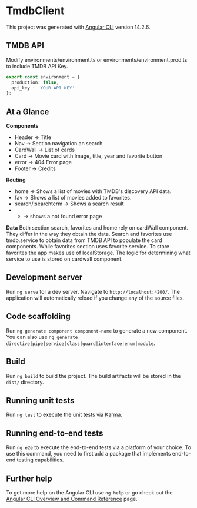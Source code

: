 # TmdbClient

This project was generated with [Angular CLI](https://github.com/angular/angular-cli) version 14.2.6.

## TMDB API

Modify environments/environment.ts or environments/environment.prod.ts to include TMDB API Key.
```ts
export const environment = {
  production: false,
  api_key : 'YOUR API KEY'
};
```

## At a Glance
**Components**
- Header -> Title
- Nav -> Section navigation an search
- CardWall -> List of cards
- Card -> Movie card with Image, title, year and favorite button
- error -> 404 Error page
- Footer  -> Credits

**Routing**
- home -> Shows a list of movies with TMDB's discovery API data.
- fav -> Shows a list of movies added to favorites.
- search/:searchterm -> Shows a search result
- * -> shows a not found error page

**Data**
Both section search, favorites and home rely on cardWall component. They differ in the way they obtain the data.
Search and favorites use tmdb.service to obtain data from TMDB API to populate the card components. While favorites section uses favorite.service. 
To store favorites the app makes use of localStorage. The logic for determining what service to use is stored on cardwall component.


## Development server

Run `ng serve` for a dev server. Navigate to `http://localhost:4200/`. The application will automatically reload if you change any of the source files.

## Code scaffolding

Run `ng generate component component-name` to generate a new component. You can also use `ng generate directive|pipe|service|class|guard|interface|enum|module`.

## Build

Run `ng build` to build the project. The build artifacts will be stored in the `dist/` directory.

## Running unit tests

Run `ng test` to execute the unit tests via [Karma](https://karma-runner.github.io).

## Running end-to-end tests

Run `ng e2e` to execute the end-to-end tests via a platform of your choice. To use this command, you need to first add a package that implements end-to-end testing capabilities.

## Further help

To get more help on the Angular CLI use `ng help` or go check out the [Angular CLI Overview and Command Reference](https://angular.io/cli) page.
